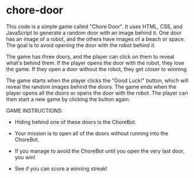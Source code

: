 # chore-door

This code is a simple game called "Chore Door". It uses HTML, CSS, and JavaScript to generate a random door with an image behind it. One door has an image of a robot, and the others have images of a beach or space. The goal is to avoid opening the door with the robot behind it.

The game has three doors, and the player can click on them to reveal what's behind them. If the player opens the door with the robot, they lose the game. If they open a door without the robot, they get closer to winning.

The game starts when the player clicks the "Good Luck!" button, which will reveal the random images behind the doors. The game ends when the player opens all the doors or opens the door with the robot. The player can then start a new game by clicking the button again.

GAME INSTRUCTIONS:

- Hiding behind one of these doors is the ChoreBot.

- Your mission is to open all of the doors without running into the ChoreBot.

- If you manage to avoid the ChoreBot until you open the very last door, you win!

- See if you can score a winning streak!

